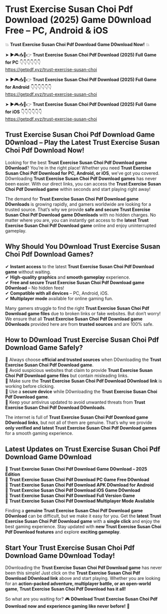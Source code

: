 # Trust Exercise Susan Choi Pdf Download (2025) Game D0wnload Free – PC, Android & iOS

💥 **Trust Exercise Susan Choi Pdf Download Game D0wnload Now!** 💥  

➤ ►🎮📥📱👉 **Trust Exercise Susan Choi Pdf Download (2025) Full Game for PC** 👇👇👇👇👇👇  
https://getpdf.xyz/trust-exercise-susan-choi  

➤ ►🎮📥📱👉 **Trust Exercise Susan Choi Pdf Download (2025) Full Game for Android** 👇👇👇👇👇👇  
https://getpdf.xyz/trust-exercise-susan-choi  

➤ ►🎮📥📱👉 **Trust Exercise Susan Choi Pdf Download (2025) Full Game for iOS** 👇👇👇👇👇👇  
https://getpdf.xyz/trust-exercise-susan-choi  

## Trust Exercise Susan Choi Pdf Download Game D0wnload – Play the Latest Trust Exercise Susan Choi Pdf Download Now!

Looking for the best **Trust Exercise Susan Choi Pdf Download game D0wnload**? You’re in the right place! Whether you need **Trust Exercise Susan Choi Pdf Download for PC, Android, or iOS**, we’ve got you covered. D0wnloading **Trust Exercise Susan Choi Pdf Download games** has never been easier. With our direct links, you can access the **Trust Exercise Susan Choi Pdf Download game** within seconds and start playing right away!  

The demand for **Trust Exercise Susan Choi Pdf Download game D0wnloads** is growing rapidly, and gamers worldwide are looking for a trusted source. That’s why we provide **safe and secure Trust Exercise Susan Choi Pdf Download game D0wnloads** with no hidden charges. No matter where you are, you can instantly get access to the **latest Trust Exercise Susan Choi Pdf Download game** online and enjoy uninterrupted gameplay.  

## **Why Should You D0wnload Trust Exercise Susan Choi Pdf Download Games?**  

✔ **Instant access** to the latest **Trust Exercise Susan Choi Pdf Download game** without waiting.  
✔ **High-quality graphics** and **smooth gameplay** experience.  
✔ **Free and secure Trust Exercise Susan Choi Pdf Download game D0wnload** – No hidden fees!  
✔ **Compatible with all devices** – PC, Android, iOS.  
✔ **Multiplayer mode** available for online gaming fun.  

Many gamers struggle to find the right **Trust Exercise Susan Choi Pdf Download game files** due to broken links or fake websites. But don’t worry! We ensure that all **Trust Exercise Susan Choi Pdf Download game D0wnloads** provided here are from **trusted sources** and are 100% safe.  

## **How to D0wnload Trust Exercise Susan Choi Pdf Download Game Safely?**  

📌 Always choose **official and trusted sources** when D0wnloading the **Trust Exercise Susan Choi Pdf Download game**.  
📌 Avoid suspicious websites that claim to provide **Trust Exercise Susan Choi Pdf Download game files** but contain misleading links.  
📌 Make sure the **Trust Exercise Susan Choi Pdf Download D0wnload link** is working before clicking.  
📌 Use a **secure device** while D0wnloading the **Trust Exercise Susan Choi Pdf Download game**.  
📌 Keep your antivirus updated to avoid unwanted threats from **Trust Exercise Susan Choi Pdf Download D0wnloads**.  

The internet is full of **Trust Exercise Susan Choi Pdf Download game D0wnload links**, but not all of them are genuine. That’s why we provide **only verified and latest Trust Exercise Susan Choi Pdf Download games** for a smooth gaming experience.  

## **Latest Updates on Trust Exercise Susan Choi Pdf Download Game D0wnload**  

🔹 **Trust Exercise Susan Choi Pdf Download Game D0wnload – 2025 Edition**  
🔹 **Trust Exercise Susan Choi Pdf Download PC Game Free D0wnload**  
🔹 **Trust Exercise Susan Choi Pdf Download APK D0wnload for Android**  
🔹 **Trust Exercise Susan Choi Pdf Download iOS Game D0wnload**  
🔹 **Trust Exercise Susan Choi Pdf Download Full Version Game**  
🔹 **Trust Exercise Susan Choi Pdf Download Multiplayer Mode Available**  

Finding a **genuine Trust Exercise Susan Choi Pdf Download game D0wnload** can be difficult, but we make it easy for you. Get the **latest Trust Exercise Susan Choi Pdf Download game** with a **single click** and enjoy the best gaming experience. Stay updated with **new Trust Exercise Susan Choi Pdf Download features** and explore **exciting gameplay**.  

## **Start Your Trust Exercise Susan Choi Pdf Download Game D0wnload Today!**  

D0wnloading the **Trust Exercise Susan Choi Pdf Download game** has never been this simple! Just click on the **Trust Exercise Susan Choi Pdf Download D0wnload link** above and start playing. Whether you are looking for an **action-packed adventure, multiplayer battle, or an open-world game**, **Trust Exercise Susan Choi Pdf Download has it all!**  

So what are you waiting for? 🎮 **D0wnload Trust Exercise Susan Choi Pdf Download now and experience gaming like never before!** 🚀  